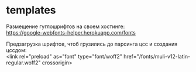 # templates

Размещение гуглошрифтов на своем хостинге:<br>
https://google-webfonts-helper.herokuapp.com/fonts

Предзагрузка шрифтов, чтоб грузились до парсинга цсс и создания цссдом:<br>
&lt;link rel="preload" as="font" type="font/woff2" href="/fonts/muli-v12-latin-regular.woff2" crossorigin>
